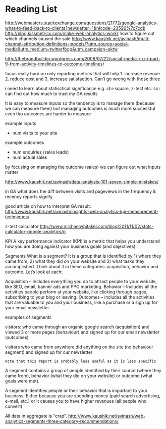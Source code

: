 # Reading List

http://webmasters.stackexchange.com/questions/21772/google-analytics-what-to-feed-back-to-clients?newsletter=1&nlcode=23596%7c7cdb
http://blog.kissmetrics.com/make-web-analytics-work/ how to figure out which
channels caused the sale
http://www.kaushik.net/avinash/multi-channel-attribution-definitions-models/?utm_source=social-media&utm_medium=twitterfbgp&utm_campaign=aktw

http://thebrandbuilder.wordpress.com/2009/07/22/social-media-r-o-i-part-9-from-activity-timelines-to-outcome-timelines/

focus really hard on only reporting metrics that will help 1. increase
revenue 2. reduce cost and 3. increase satisfaction. Can’t go wrong with those
three

i need to learn about statisctical significance e.g. chi-square, z-test etc. so
i can find out how much to trust my GA results

It is easy to measure inputs so the tendency is to manage them (because we can
measure them) but managing outcomes is much more successful even tho outcomes
are harder to measure

example inputs

- num visits to your site

example outcomes

- num enquiries (sales leads)
- num actual sales

by focusing on managing the outcome (sales) we can figure out what inputs matter

http://www.kaushik.net/avinash/data-analysis-101-seven-simple-mistakes/

in GA what does the diff between visits and pageviews in the frequency & recency
reports signify

good article on how to interpret GA result:
http://www.kaushik.net/avinash/insights-web-analytics-kpi-measurement-techniques/

z-test calculator
http://www.michaelwhitaker.com/blog/2011/11/02/stats-calculator-google-analytics/o

KPI A key performance indicator (KPI) is a metric that helps you understand how
you are doing against your business goals (and objectives).

Segments What is a segment? It is a group that is identified by 1) where they
came from, 2) what they did on your website and 3) what tasks they accomplished.
Think about it in these categories: acquisition, behavior and outcome. Let’s
look at each:

Acquisition – Includes everything you do to attract people to your website, like
SEO, email, banner ads and PPC marketing. Behavior – Includes all the activities
people perform at your website, like clicking through pages, subscribing to your
blog or leaving. Outcomes – Includes all the activities that are valuable to you
and your business, like a purchase or a sign up for your email newsletter.

examples of segments

visitors: who came through an organic google search (acquisition) and viewed 3
or more pages (behaviour) and signed up for our email newsletter (outcomes)

visitors who came from anywhere did anything on the site (no behaviour segment)
and signed up for our newsletter

    note that this report is probably less useful as it is less specific

A segment contains a group of people identified by their source (where they came
from), behavior (what they did on your website) or outcome (what goals were
met).

A segment identifies people or their behavior that is important to your
business. Either because you are spending money (paid search advertising,
e-mail, etc.) or it causes you to have higher revenues (all people who convert)

All data in aggregate is "crap".
http://www.kaushik.net/avinash/web-analytics-segments-three-category-recommendations/

